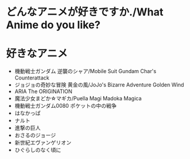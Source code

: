 # どんなアニメが好きですか./What Anime do you like?

# 好きなアニメ
- 機動戦士ガンダム 逆襲のシャア/Mobile Suit Gundam Char's Counterattack
- ジョジョの奇妙な冒険 黄金の風/JoJo's Bizarre Adventure Golden Wind  
- ARIA The ORIGINATION
- 魔法少女まどか☆マギカ/Puella Magi Madoka Magica
- 機動戦士ガンダム0080 ポケットの中の戦争
- はなかっぱ
- ナルト
- 進撃の巨人
- おさるのジョージ
- 新世紀エヴァンゲリオン
- ひぐらしのなく頃に
  
